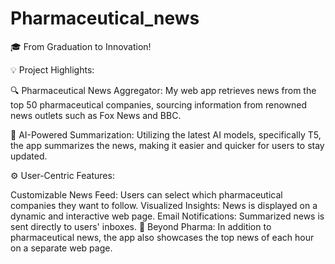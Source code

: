# Pharmaceutical_news

🎓 From Graduation to Innovation!


💡 Project Highlights:

🔍 Pharmaceutical News Aggregator: My web app retrieves news from the top 50 pharmaceutical companies, sourcing information from renowned news outlets such as Fox News and BBC.

🧠 AI-Powered Summarization: Utilizing the latest AI models, specifically T5, the app summarizes the news, making it easier and quicker for users to stay updated.

⚙️ User-Centric Features:

Customizable News Feed: Users can select which pharmaceutical companies they want to follow.
Visualized Insights: News is displayed on a dynamic and interactive web page.
Email Notifications: Summarized news is sent directly to users' inboxes.
📰 Beyond Pharma: In addition to pharmaceutical news, the app also showcases the top news of each hour on a separate web page.
